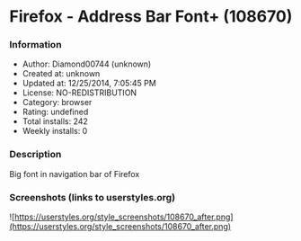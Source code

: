 # Firefox - Address Bar Font+ (108670)

### Information
- Author: Diamond00744 (unknown)
- Created at: unknown
- Updated at: 12/25/2014, 7:05:45 PM
- License: NO-REDISTRIBUTION
- Category: browser
- Rating: undefined
- Total installs: 242
- Weekly installs: 0


### Description
Big font in navigation bar of Firefox


### Screenshots (links to userstyles.org)
![https://userstyles.org/style_screenshots/108670_after.png](https://userstyles.org/style_screenshots/108670_after.png)


